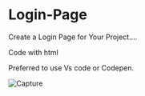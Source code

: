 # Login-Page
Create a Login Page for Your Project....

Code with html

Preferred to use Vs code or Codepen.

![Capture](https://github.com/MahalakshmiPy/Login-Page/assets/172835002/cd2b23a0-6270-495e-9188-df760cd9ab0b)
